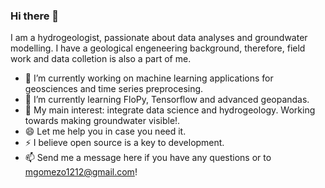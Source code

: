 ### Hi there 👋

I am a hydrogeologist, passionate about data analyses and groundwater modelling. I have a geological engeneering background, therefore, field work and data colletion is also a part of me. 

- 🔭 I’m currently working on machine learning applications for geosciences and time series preprocesing.
- 🌱 I’m currently learning FloPy, Tensorflow and advanced geopandas.
- 💬 My main interest: integrate data science and hydrogeology. Working towards making groundwater visible!.
- 😄 Let me help you in case you need it.
- ⚡ I believe open source is a key to development. 
- 📫 Send me a message here if you have any questions or to mgomezo1212@gmail.com!

